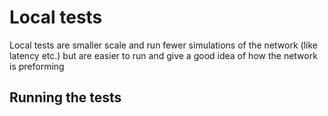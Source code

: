# Local tests
Local tests are smaller scale and run fewer simulations of the network (like
latency etc.) but are easier to run and give a good idea of how the network is
preforming

## Running the tests
